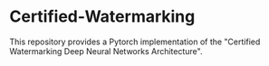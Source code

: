 # Certified-Watermarking

This repository provides a Pytorch implementation of the "Certified Watermarking Deep Neural Networks Architecture".
